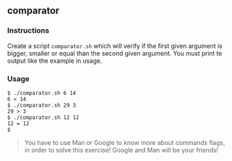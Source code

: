 ## comparator

### Instructions

Create a script `comparator.sh` which will verify if the first given argument is bigger, smaller or equal than the second given argument.
You must print te output like the example in usage.

### Usage

```console
$ ./comparator.sh 6 14
6 < 14
$ ./comparator.sh 29 3
29 > 3
$ ./comparator.sh 12 12
12 = 12
$
```

> You have to use Man or Google to know more about commands flags, in order to solve this exercise!
> Google and Man will be your friends!
